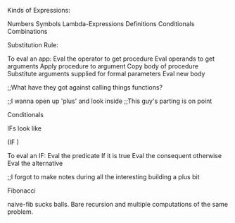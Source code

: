 Kinds of Expressions:

Numbers
Symbols
Lambda-Expressions
Definitions
Conditionals
Combinations

Substitution Rule:

To eval an app:
   Eval the operator to get procedure
   Eval operands to get arguments
   Apply procedure to argument
     Copy body of procedure
     Substitute arguments supplied for
     formal parameters
     Eval new body

;;What have they got against calling things functions?

;;I wanna open up 'plus' and look inside
;;This guy's parting is on point

Conditionals

IFs look like

(IF <predicate>
    <consequent>
    <alternative>)

To eval an IF:
   Eval the predicate
     If it is true
       Eval the consequent
     otherwise
       Eval the alternative

;;I forgot to make notes during all the interesting building a plus bit

Fibonacci

naive-fib sucks balls. Bare recursion and multiple computations of the same problem.

